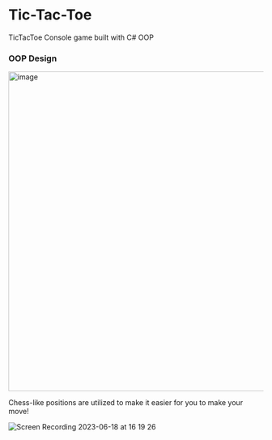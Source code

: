# Tic-Tac-Toe
TicTacToe Console game built with C# OOP

### OOP Design  

<img width="631" alt="image" src="https://github.com/michelleln/Tic-Tac-Toe/assets/133190574/70c305d3-ce78-4f09-9530-a7a399d40a72">



Chess-like positions are utilized to make it easier for you to make your move!

![Screen Recording 2023-06-18 at 16 19 26](https://github.com/michelleln/Tic-Tac-Toe/assets/133190574/1726f784-85b7-47bd-a4eb-168ee36da9d4)
